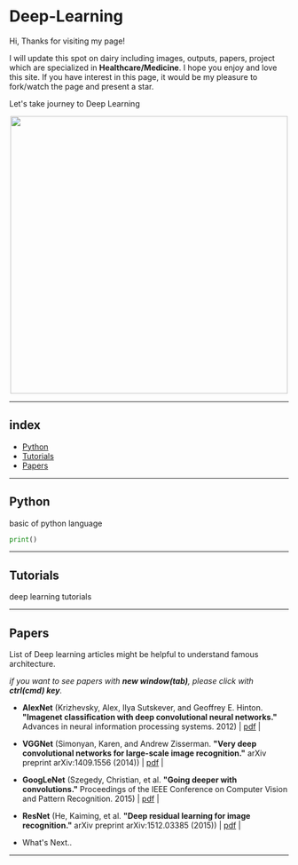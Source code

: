 # Deep-Learning


Hi, Thanks for visiting my page!

I will update this spot on dairy including images, outputs, papers, project which are specialized in <b>Healthcare/Medicine</b>. I hope you enjoy and love this site.
If you have interest in this page, it would be my pleasure to fork/watch the page and present a star.

Let's take journey to Deep Learning

<p align="center">
 <img src="https://blogs.nvidia.com/wp-content/uploads/2018/04/xx-health-care-key-visual.jpg"; width="500px">
</p>
 
 
 ----------------
 
 
 ## index
 - [Python](#python)
 - [Tutorials](#tutorials)
 - [Papers](#papers)
 
 
 -----------------
 
 
 ## Python
 
 
 basic of python language
 
 
 ```python
 print()
 ```
 
 
 -----------------
 
 
 ## Tutorials
 
 
 deep learning tutorials
 
 
 -------------------
 
 
 ## Papers
 
 
 List of Deep learning articles might be helpful to understand famous architecture.
 
 *if you want to see papers with **new window(tab)**, please click with **ctrl(cmd) key**.*
 
 - **AlexNet** (Krizhevsky, Alex, Ilya Sutskever, and Geoffrey E. Hinton. **"Imagenet classification with deep convolutional neural networks."** Advances in neural information processing systems. 2012) | [pdf](https://papers.nips.cc/paper/4824-imagenet-classification-with-deep-convolutional-neural-networks.pdf "AlexNet_pdf") |
 
 - **VGGNet** (Simonyan, Karen, and Andrew Zisserman. **"Very deep convolutional networks for large-scale image recognition."** arXiv preprint arXiv:1409.1556 (2014)) | [pdf](https://arxiv.org/pdf/1409.1556.pdf "VGGNet_pdf") |
 
 - **GoogLeNet** (Szegedy, Christian, et al. **"Going deeper with convolutions."** Proceedings of the IEEE Conference on Computer Vision and Pattern Recognition. 2015) | [pdf](https://www.cs.unc.edu/~wliu/papers/GoogLeNet.pdf "GoogLeNet_pdf") |
 
 - **ResNet** (He, Kaiming, et al. **"Deep residual learning for image recognition."** arXiv preprint arXiv:1512.03385 (2015)) | [pdf](https://www.cv-foundation.org/openaccess/content_cvpr_2016/papers/He_Deep_Residual_Learning_CVPR_2016_paper.pdf "ResNet_pdf") |
 
 - What's Next..
 
 --------------------
 
